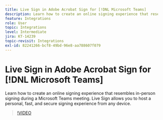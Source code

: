 ```yaml
---
title: Live Sign in Adobe Acrobat Sign for [!DNL Microsoft Teams]
description: Learn how to create an online signing experience that resembles in-person signing during a [!DNL Microsoft Teams] meeting
feature: Integrations
role: User
topic: Integrations
level: Intermediate
jira: KT-14239
topic-revisit: Integrations
exl-id: 82241266-bcf8-49bd-96e8-aa788607f079
---
```

# Live Sign in Adobe Acrobat Sign for [!DNL Microsoft Teams]

Learn how to create an online signing experience that resembles in-person signing during a Microsoft Teams meeting. Live Sign allows you to host a personal, fast, and secure signing experience from any device.

>[!VIDEO](https://video.tv.adobe.com/v/3425187?quality=12&learn=on&hidetitle=true)
